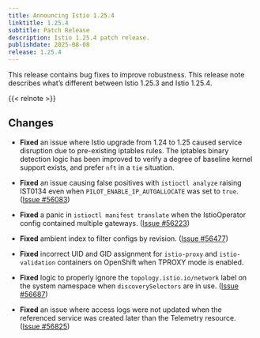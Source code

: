```yaml
---
title: Announcing Istio 1.25.4
linktitle: 1.25.4
subtitle: Patch Release
description: Istio 1.25.4 patch release.
publishdate: 2025-08-08
release: 1.25.4
---
```


This release contains bug fixes to improve robustness. This release note describes what’s different between Istio 1.25.3 and Istio 1.25.4.

{{< relnote >}}

## Changes

- **Fixed** an issue where Istio upgrade from 1.24 to 1.25 caused service disruption due to pre-existing iptables rules.
    The iptables binary detection logic has been improved to verify a degree of baseline kernel support exists, and prefer `nft` in a `tie` situation.
- **Fixed** an issue causing false positives with `istioctl analyze` raising IST0134 even when `PILOT_ENABLE_IP_AUTOALLOCATE` was set to `true`.
  ([Issue #56083](https://github.com/istio/istio/issues/56083))

- **Fixed** a panic in `istioctl manifest translate` when the IstioOperator config contained multiple gateways.
  ([Issue #56223](https://github.com/istio/istio/issues/56223))

- **Fixed** ambient index to filter configs by revision.
  ([Issue #56477](https://github.com/istio/istio/issues/56477))

- **Fixed** incorrect UID and GID assignment for `istio-proxy` and `istio-validation` containers on OpenShift when TPROXY mode is enabled.
  
- **Fixed** logic to properly ignore the `topology.istio.io/network` label on the system namespace when `discoverySelectors` are in use.
  ([Issue #56687](https://github.com/istio/istio/issues/56687))

- **Fixed** an issue where access logs were not updated when the referenced service was created later than the Telemetry resource.  ([Issue #56825](https://github.com/istio/istio/issues/56825))
